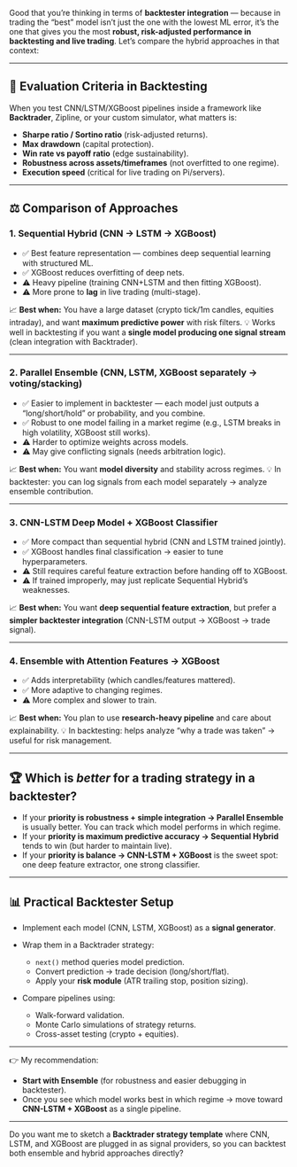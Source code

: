 Good that you’re thinking in terms of **backtester integration** — because in trading the “best” model isn’t just the one with the lowest ML error, it’s the one that gives you the most **robust, risk-adjusted performance in backtesting and live trading**. Let’s compare the hybrid approaches in that context:

---

## 🔎 Evaluation Criteria in Backtesting

When you test CNN/LSTM/XGBoost pipelines inside a framework like **Backtrader**, Zipline, or your custom simulator, what matters is:

* **Sharpe ratio / Sortino ratio** (risk-adjusted returns).
* **Max drawdown** (capital protection).
* **Win rate vs payoff ratio** (edge sustainability).
* **Robustness across assets/timeframes** (not overfitted to one regime).
* **Execution speed** (critical for live trading on Pi/servers).

---

## ⚖️ Comparison of Approaches

### **1. Sequential Hybrid (CNN → LSTM → XGBoost)**

* ✅ Best feature representation — combines deep sequential learning with structured ML.
* ✅ XGBoost reduces overfitting of deep nets.
* ⚠️ Heavy pipeline (training CNN+LSTM and then fitting XGBoost).
* ⚠️ More prone to **lag** in live trading (multi-stage).

📈 **Best when:** You have a large dataset (crypto tick/1m candles, equities intraday), and want **maximum predictive power** with risk filters.
💡 Works well in backtesting if you want a **single model producing one signal stream** (clean integration with Backtrader).

---

### **2. Parallel Ensemble (CNN, LSTM, XGBoost separately → voting/stacking)**

* ✅ Easier to implement in backtester — each model just outputs a “long/short/hold” or probability, and you combine.
* ✅ Robust to one model failing in a market regime (e.g., LSTM breaks in high volatility, XGBoost still works).
* ⚠️ Harder to optimize weights across models.
* ⚠️ May give conflicting signals (needs arbitration logic).

📈 **Best when:** You want **model diversity** and stability across regimes.
💡 In backtester: you can log signals from each model separately → analyze ensemble contribution.

---

### **3. CNN-LSTM Deep Model + XGBoost Classifier**

* ✅ More compact than sequential hybrid (CNN and LSTM trained jointly).
* ✅ XGBoost handles final classification → easier to tune hyperparameters.
* ⚠️ Still requires careful feature extraction before handing off to XGBoost.
* ⚠️ If trained improperly, may just replicate Sequential Hybrid’s weaknesses.

📈 **Best when:** You want **deep sequential feature extraction**, but prefer a **simpler backtester integration** (CNN-LSTM output → XGBoost → trade signal).

---

### **4. Ensemble with Attention Features → XGBoost**

* ✅ Adds interpretability (which candles/features mattered).
* ✅ More adaptive to changing regimes.
* ⚠️ More complex and slower to train.

📈 **Best when:** You plan to use **research-heavy pipeline** and care about explainability.
💡 In backtesting: helps analyze “why a trade was taken” → useful for risk management.

---

## 🏆 Which is *better* for a trading strategy in a backtester?

* If your **priority is robustness + simple integration → Parallel Ensemble** is usually better. You can track which model performs in which regime.
* If your **priority is maximum predictive accuracy → Sequential Hybrid** tends to win (but harder to maintain live).
* If your **priority is balance → CNN-LSTM + XGBoost** is the sweet spot: one deep feature extractor, one strong classifier.

---

## 📊 Practical Backtester Setup

* Implement each model (CNN, LSTM, XGBoost) as a **signal generator**.
* Wrap them in a Backtrader strategy:

  * `next()` method queries model prediction.
  * Convert prediction → trade decision (long/short/flat).
  * Apply your **risk module** (ATR trailing stop, position sizing).
* Compare pipelines using:

  * Walk-forward validation.
  * Monte Carlo simulations of strategy returns.
  * Cross-asset testing (crypto + equities).

---

👉 My recommendation:

* **Start with Ensemble** (for robustness and easier debugging in backtester).
* Once you see which model works best in which regime → move toward **CNN-LSTM + XGBoost** as a single pipeline.

---

Do you want me to sketch a **Backtrader strategy template** where CNN, LSTM, and XGBoost are plugged in as signal providers, so you can backtest both ensemble and hybrid approaches directly?
